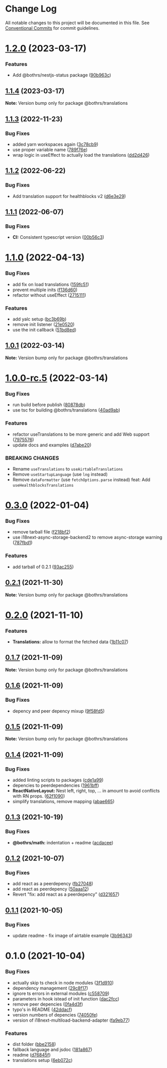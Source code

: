 # Change Log

All notable changes to this project will be documented in this file.
See [Conventional Commits](https://conventionalcommits.org) for commit guidelines.

# [1.2.0](https://github.com/bothrs/open-source/compare/@bothrs/translations@1.1.4...@bothrs/translations@1.2.0) (2023-03-17)

### Features

- Add @bothrs/nestjs-status package ([90b963c](https://github.com/bothrs/open-source/commit/90b963c6b6eea81d8e7f263b9e4a340f62f113f1))

## [1.1.4](https://github.com/bothrs/open-source/compare/@bothrs/translations@1.1.3...@bothrs/translations@1.1.4) (2023-03-17)

**Note:** Version bump only for package @bothrs/translations

## [1.1.3](https://github.com/bothrs/open-source/compare/@bothrs/translations@1.1.2...@bothrs/translations@1.1.3) (2022-11-23)

### Bug Fixes

- added yarn workspaces again ([3c78cb9](https://github.com/bothrs/open-source/commit/3c78cb92254d20dbc231336cc7afe54300c1efb5))
- use proper variable name ([789f76e](https://github.com/bothrs/open-source/commit/789f76eb0ad06b828d79ec515d502166263dea93))
- wrap logic in useEffect to actually load the translations ([dd2d426](https://github.com/bothrs/open-source/commit/dd2d42612d60e518b65584a79a41684a563f90c5))

## [1.1.2](https://github.com/bothrs/open-source/compare/@bothrs/translations@1.1.1...@bothrs/translations@1.1.2) (2022-06-22)

### Bug Fixes

- Add translation support for healthblocks v2 ([d6e3e29](https://github.com/bothrs/open-source/commit/d6e3e290f67b46c617f89af5b841b0bb824d86a5))

## [1.1.1](https://github.com/bothrs/open-source/compare/@bothrs/translations@1.1.0...@bothrs/translations@1.1.1) (2022-06-07)

### Bug Fixes

- **CI:** Consistent typescript version ([00b56c3](https://github.com/bothrs/open-source/commit/00b56c3eb5b7fb71738f577931df02268e4340e2))

# [1.1.0](https://github.com/bothrs/open-source/compare/@bothrs/translations@1.0.1...@bothrs/translations@1.1.0) (2022-04-13)

### Bug Fixes

- add fix on load translations ([159fc51](https://github.com/bothrs/open-source/commit/159fc51596acf0221e6876d7bb6dece5a5e643db))
- prevent multiple inits ([f136d60](https://github.com/bothrs/open-source/commit/f136d60c585c3bd050a2b138e8aeedffebb449e1))
- refactor without useEffect ([2715111](https://github.com/bothrs/open-source/commit/2715111483f8539b28eee24356e817cc490556c7))

### Features

- add yalc setup ([bc3b69b](https://github.com/bothrs/open-source/commit/bc3b69ba9f17770fbfcf5ad5c44f1e8172b4e611))
- remove init listener ([21e0520](https://github.com/bothrs/open-source/commit/21e052052470127e6d059d8a252623ad0dc28c97))
- use the init callback ([51bd8ed](https://github.com/bothrs/open-source/commit/51bd8ed4ce7467dce9bed7fe9271d4c191693175))

## [1.0.1](https://github.com/bothrs/open-source/compare/@bothrs/translations@1.0.0-rc.5...@bothrs/translations@1.0.1) (2022-03-14)

**Note:** Version bump only for package @bothrs/translations

# [1.0.0-rc.5](https://github.com/bothrs/open-source/compare/@bothrs/translations@0.3.0...@bothrs/translations@1.0.0-rc.5) (2022-03-14)

### Bug Fixes

- run build before publish ([80878db](https://github.com/bothrs/open-source/commit/80878dbc536d3dd21639e7ff31507957fee0c22a))
- use tsc for building @bothrs/translations ([40ad9ab](https://github.com/bothrs/open-source/commit/40ad9abd0c6bfca081b26705462786299abbc9fb))

### Features

- refactor useTranslations to be more generic and add Web support ([7975576](https://github.com/bothrs/open-source/commit/7975576a9270a876e881f6e741f59177d292ebd4))
- update docs and examples ([d7abe20](https://github.com/bothrs/open-source/commit/d7abe202507970147c2d032c1e3df6692adcb018))

### BREAKING CHANGES

- Rename `useTranslations` to `useAirtableTranslations`
- Remove `useStartupLanguage` (use `lng` instead)
- Remove `dataFormatter` (use `fetchOptions.parse` instead)
  feat: Add `useHealthblocksTranslations`

# [0.3.0](https://github.com/bothrs/open-source/compare/@bothrs/translations@0.2.1...@bothrs/translations@0.3.0) (2022-01-04)

### Bug Fixes

- remove tarball file ([f218bf2](https://github.com/bothrs/open-source/commit/f218bf24c136638607a9afa669de6022f0b2830a))
- use i18next-async-storage-backend2 to remove async-storage warning ([787fbd1](https://github.com/bothrs/open-source/commit/787fbd19e1baa86cc82edac5c571087615433de3))

### Features

- add tarball of 0.2.1 ([93ac255](https://github.com/bothrs/open-source/commit/93ac2551fe1439ca155974fb47f82fde227d0402))

## [0.2.1](https://github.com/bothrs/open-source/compare/@bothrs/translations@0.2.0...@bothrs/translations@0.2.1) (2021-11-30)

**Note:** Version bump only for package @bothrs/translations

# [0.2.0](https://github.com/bothrs/open-source/compare/@bothrs/translations@0.1.7...@bothrs/translations@0.2.0) (2021-11-10)

### Features

- **Translations:** allow to format the fetched data ([1b11c07](https://github.com/bothrs/open-source/commit/1b11c077f7e12c6525606a8aa31b07dbe7ca7000))

## [0.1.7](https://github.com/bothrs/open-source/compare/@bothrs/translations@0.1.6...@bothrs/translations@0.1.7) (2021-11-09)

**Note:** Version bump only for package @bothrs/translations

## [0.1.6](https://github.com/bothrs/open-source/compare/@bothrs/translations@0.1.5...@bothrs/translations@0.1.6) (2021-11-09)

### Bug Fixes

- depency and peer depency mixup ([9f58fd5](https://github.com/bothrs/open-source/commit/9f58fd5d05f3f26bbde329b6d04bb07e5dc3e8f9))

## [0.1.5](https://github.com/bothrs/open-source/compare/@bothrs/translations@0.1.4...@bothrs/translations@0.1.5) (2021-11-09)

**Note:** Version bump only for package @bothrs/translations

## [0.1.4](https://github.com/bothrs/open-source/compare/@bothrs/translations@0.1.3...@bothrs/translations@0.1.4) (2021-11-09)

### Bug Fixes

- added linting scripts to packages ([cde1a99](https://github.com/bothrs/open-source/commit/cde1a993cf288d42541e8750dc247199cae5c493))
- depencies to peerdependencies ([1961bff](https://github.com/bothrs/open-source/commit/1961bff76f14a202542cb8303cd1f7b740e65065))
- **ReactNativeLayout:** Nest left, right, top, ... in amount to avoid conflicts with RN props. ([62f1090](https://github.com/bothrs/open-source/commit/62f1090f60c8d7bb121a68bce40b48f1dfd03098))
- simplify translations, remove mapping ([abae665](https://github.com/bothrs/open-source/commit/abae665643616776757670d1e0ae0a2e4ce79cc8))

## [0.1.3](https://github.com/bothrs/open-source/compare/@bothrs/translations@0.1.2...@bothrs/translations@0.1.3) (2021-10-19)

### Bug Fixes

- **@bothrs/math:** indentation + readme ([acdacee](https://github.com/bothrs/open-source/commit/acdacee9e340d831ec5952c464d97c74407e1dde))

## [0.1.2](https://github.com/bothrs/open-source/compare/@bothrs/translations@0.1.1...@bothrs/translations@0.1.2) (2021-10-07)

### Bug Fixes

- add react as a peerdepency ([fb27048](https://github.com/bothrs/open-source/commit/fb270486e89de25814a20603296cc06ef27f8238))
- add react as peerdepency ([50aaa12](https://github.com/bothrs/open-source/commit/50aaa122d331aac370e658fab98e91deedd90ba4))
- Revert "fix: add react as a peerdepency" ([d321657](https://github.com/bothrs/open-source/commit/d32165744ddb68775f295ca717dd7a04849778cf))

## [0.1.1](https://github.com/bothrs/open-source/compare/@bothrs/translations@0.1.0...@bothrs/translations@0.1.1) (2021-10-05)

### Bug Fixes

- update readme - fix image of airtable example ([3b96343](https://github.com/bothrs/open-source/commit/3b96343094d6921d3008862cdb0925993ab7185c))

# 0.1.0 (2021-10-04)

### Bug Fixes

- actually skip ts check in node modules ([3f1d910](https://github.com/bothrs/open-source/commit/3f1d91093f7d0b4d5ab31f591608a3ffa260e47f))
- dependency management ([29c8f17](https://github.com/bothrs/open-source/commit/29c8f178e26e574e96a297d6e351cadf62497f22))
- ignore ts errors in external modules ([c558709](https://github.com/bothrs/open-source/commit/c558709115dd43f6a4ba43c1c7aa4507fa3f96a6))
- parameters in hook istead of init function ([dac2fcc](https://github.com/bothrs/open-source/commit/dac2fcc3eda277abd1f9ab9528e1ef8d4f1d545f))
- remove peer depencies ([0fa4d3f](https://github.com/bothrs/open-source/commit/0fa4d3f4514e0d2b23a03d1324e8e3dd04aee4e1))
- typo's in README ([42ddacf](https://github.com/bothrs/open-source/commit/42ddacfa2f83ca533bead7fe723f03515770cedd))
- version numbers of depencies ([74050fe](https://github.com/bothrs/open-source/commit/74050fe35e8d9c400376177871e746f29cf407e7))
- version of i18next-multiload-backend-adapter ([fa9eb77](https://github.com/bothrs/open-source/commit/fa9eb7711d3bcc390fec42a86225e6be4095d6af))

### Features

- dist folder ([bbe2158](https://github.com/bothrs/open-source/commit/bbe2158d177ac498cbd3ba722078284fc2ca672b))
- fallback language and jsdoc ([181a867](https://github.com/bothrs/open-source/commit/181a867d0094d98e339c150db561bed84467e017))
- readme ([d76845f](https://github.com/bothrs/open-source/commit/d76845fb934dde05fa1ca41b3f40fe4fb94f2345))
- translations setup ([6eb072c](https://github.com/bothrs/open-source/commit/6eb072ce929b23c40f2e9a4c86c2970082a44317))
